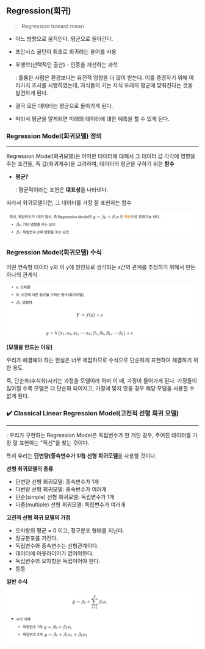 ## Regression(회귀)

> Regression toward mean

- 어느 방향으로 움직인다. 평균으로 돌아간다.

- 프란시스 골턴이 최초로 회귀라는 용어를 사용

- 우생학(선택적인 출산) - 인종을 개선하는 과학

  : 훌륭한 사람은 환경보다는 유전적 영향을 더 많이 받는다. 이를 증명하기 위해 여러가지 조사를 시행하였는데, 자식들의 키는 자식 또래의 평균에 맞춰진다는 것을 발견하게 된다.

- 결국 모든 데이터는 평균으로 돌아가게 된다.

- 따라서 평균을 알게되면 미래의 데이터에 대한 예측을 할 수 있게 된다.







### Regression Model(회귀모델) 정의

-----

Regression Model(회귀모델)은 어떠한 데이터에 대해서 그 데이터 값 각각에 영향을 주는 조건들, 즉 값(회귀계수)을 고려하여, 데이터의 평균을 구하기 위한 **함수**

- **평균?**

  : 평균적이라는 표현은 **대표성**을 나타낸다.

따라서 회귀모델이란, 그 데이터를 가장 잘 표현하는 함수

![linear](md-images/linear.png)

### Regression Model(회귀모델) 수식

어떤 연속형 데이터 y와 이 y에 원인으로 생각되는 x간의 관계를 추정하기 위해서 만든 하나의 관계식

![image-20210222170552063](regression%20model.png)





**[모델을 만드는 이유]**

우리가 해결해야 하는 현실은 너무 복잡하므로 수식으로 단순하게 표현하여 해결하기 위한 용도

즉, 단순화(수식화)시키는 과정을 모델이라 하며 이 때, 가정이 들어가게 된다. 가정들이 많아질 수록 모델은 더 단순화 되어지고, 가정에 맞지 않을 경우 해당 모델을 사용할 수 없게 된다. 





### ✔️ Classical Linear Regression Model(고전적 선형 회귀 모델)

-----

: 우리가 구현하는 Regression Model은 독립변수가 한 개인 경우, 주어진 데이터를 가장 잘 표현하는 "직선"을 찾는 것이다.

특히 우리는 **단변량(종속변수가 1개) 선형 회귀모델**을 사용할 것이다.





**선형 회귀모델의 종류**

- 단변량 선형 회귀모델: 종속변수가 1개
- 다변량 선형 회귀모델: 종속변수가 여러개
- 단순(simple) 선형 회귀모델: 독립변수가 1개
- 다중(multiple) 선형 회귀모델: 독립변수가 여러개 





**고전적 선형 회귀 모델의 가정**

- 오차항의 평균 = 0 이고, 정규분포 형태를 지닌다.
- 정규분포를 가진다.
- 독립변수와 종속변수는 선형관계이다.
- 데이터에 아웃라이어가 없어야한다.
- 독립변수와 오차항은 독립이어야 한다.
- 등등  





**일반 수식**

![image-20210222170703140](formula2.png)

